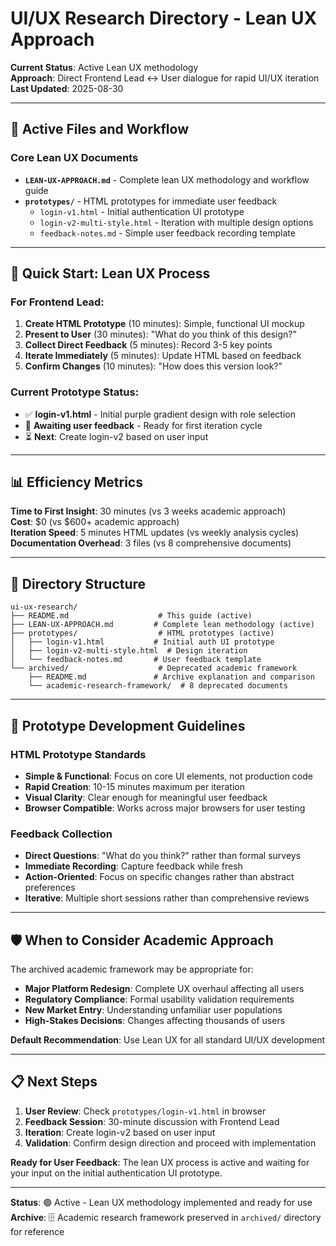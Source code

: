 # UI/UX Research Directory - Lean UX Approach

**Current Status**: Active Lean UX methodology  
**Approach**: Direct Frontend Lead ↔ User dialogue for rapid UI/UX iteration  
**Last Updated**: 2025-08-30  

---

## 🎯 Active Files and Workflow

### Core Lean UX Documents
- **`LEAN-UX-APPROACH.md`** - Complete lean UX methodology and workflow guide
- **`prototypes/`** - HTML prototypes for immediate user feedback
  - `login-v1.html` - Initial authentication UI prototype
  - `login-v2-multi-style.html` - Iteration with multiple design options
  - `feedback-notes.md` - Simple user feedback recording template

---

## 🚀 Quick Start: Lean UX Process

### For Frontend Lead:
1. **Create HTML Prototype** (10 minutes): Simple, functional UI mockup
2. **Present to User** (30 minutes): "What do you think of this design?"
3. **Collect Direct Feedback** (5 minutes): Record 3-5 key points
4. **Iterate Immediately** (5 minutes): Update HTML based on feedback
5. **Confirm Changes** (10 minutes): "How does this version look?"

### Current Prototype Status:
- ✅ **login-v1.html** - Initial purple gradient design with role selection
- 🔄 **Awaiting user feedback** - Ready for first iteration cycle
- ⏳ **Next**: Create login-v2 based on user input

---

## 📊 Efficiency Metrics

**Time to First Insight**: 30 minutes (vs 3 weeks academic approach)  
**Cost**: $0 (vs $600+ academic approach)  
**Iteration Speed**: 5 minutes HTML updates (vs weekly analysis cycles)  
**Documentation Overhead**: 3 files (vs 8 comprehensive documents)  

---

## 📂 Directory Structure

```
ui-ux-research/
├── README.md                    # This guide (active)
├── LEAN-UX-APPROACH.md         # Complete lean methodology (active)
├── prototypes/                  # HTML prototypes (active)
│   ├── login-v1.html           # Initial auth UI prototype
│   ├── login-v2-multi-style.html  # Design iteration
│   └── feedback-notes.md       # User feedback template
└── archived/                    # Deprecated academic framework
    ├── README.md               # Archive explanation and comparison
    └── academic-research-framework/  # 8 deprecated documents
```

---

## 🎨 Prototype Development Guidelines

### HTML Prototype Standards
- **Simple & Functional**: Focus on core UI elements, not production code
- **Rapid Creation**: 10-15 minutes maximum per iteration
- **Visual Clarity**: Clear enough for meaningful user feedback
- **Browser Compatible**: Works across major browsers for user testing

### Feedback Collection
- **Direct Questions**: "What do you think?" rather than formal surveys
- **Immediate Recording**: Capture feedback while fresh
- **Action-Oriented**: Focus on specific changes rather than abstract preferences
- **Iterative**: Multiple short sessions rather than comprehensive reviews

---

## 🛡️ When to Consider Academic Approach

The archived academic framework may be appropriate for:
- **Major Platform Redesign**: Complete UX overhaul affecting all users
- **Regulatory Compliance**: Formal usability validation requirements
- **New Market Entry**: Understanding unfamiliar user populations
- **High-Stakes Decisions**: Changes affecting thousands of users

**Default Recommendation**: Use Lean UX for all standard UI/UX development

---

## 📋 Next Steps

1. **User Review**: Check `prototypes/login-v1.html` in browser
2. **Feedback Session**: 30-minute discussion with Frontend Lead  
3. **Iteration**: Create login-v2 based on user input
4. **Validation**: Confirm design direction and proceed with implementation

**Ready for User Feedback**: The lean UX process is active and waiting for your input on the initial authentication UI prototype.

---

**Status**: 🟢 Active - Lean UX methodology implemented and ready for use  
**Archive**: 🗄️ Academic research framework preserved in `archived/` directory for reference